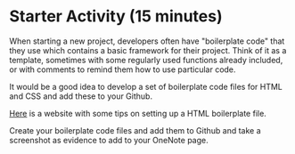 # Starter Activity (15 minutes)

When starting a new project, developers often have "boilerplate code" that they use which contains a basic framework for their project. Think of it as a template, sometimes with some regularly used functions already included, or with comments to remind them how to use particular code.

It would be a good idea to develop a set of boilerplate code files for HTML and CSS and add these to your Github.

[Here](https://simpledev.io/html/html-boilerplate-code/) is a website with some tips on setting up a HTML boilerplate file.

Create your boilerplate code files and add them to Github and take a screenshot as evidence to add to your OneNote page.
